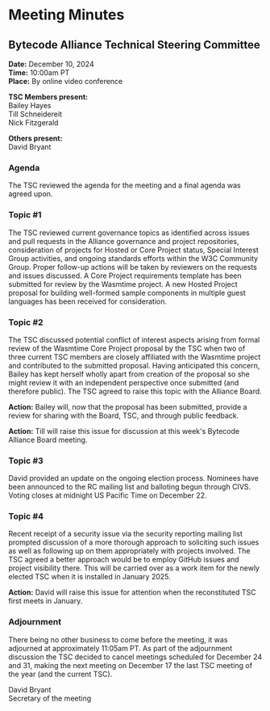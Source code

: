 # Meeting Minutes
## Bytecode Alliance Technical Steering Committee
**Date:** December 10, 2024  
**Time:** 10:00am PT  
**Place:** By online video conference  

**TSC Members present:**  
Bailey Hayes  
Till Schneidereit  
Nick Fitzgerald  

**Others present:**  
David Bryant  

### Agenda
The TSC reviewed the agenda for the meeting and a final agenda was agreed upon.

### Topic #1
The TSC reviewed current governance topics as identified across issues and pull requests in the Alliance governance and project repositories, consideration of projects for Hosted or Core Project status, Special Interest Group activities, and ongoing standards efforts within the W3C Community Group. Proper follow-up actions will be taken by reviewers on the requests and issues discussed. A Core Project requirements template has been submitted for review by the Wasmtime project. A new Hosted Project proposal for building well-formed sample components in multiple guest languages has been received for consideration.

### Topic #2
The TSC discussed potential conflict of interest aspects arising from formal review of the Wasmtime Core Project proposal by the TSC when two of three current TSC members are closely affiliated with the Wasmtime project and contributed to the submitted proposal. Having anticipated this concern, Bailey has kept herself wholly apart from creation of the proposal so she might review it with an independent perspective once submitted (and therefore public). The TSC agreed to raise this topic with the Alliance Board.

**Action:** Bailey will, now that the proposal has been submitted, provide a review for sharing with the Board, TSC, and through public feedback.

**Action:** Till will raise this issue for discussion at this week's Bytecode Alliance Board meeting.

### Topic #3
David provided an update on the ongoing election process. Nominees have been announced to the RC mailing list and balloting begun through CIVS.  Voting closes at midnight US Pacific Time on December 22.

### Topic #4
Recent receipt of a security issue via the security reporting mailing list prompted discussion of a more thorough approach to soliciting such issues as well as following up on them appropriately with projects involved. The TSC agreed a better approach would be to employ GitHub issues and project visibility there. This will be carried over as a work item for the newly elected TSC when it is installed in January 2025.

**Action:** David will raise this issue for attention when the reconstituted TSC first meets in January.

### Adjournment
There being no other business to come before the meeting, it was adjourned at approximately 11:05am PT. As part of the adjournment discussion the TSC decided to cancel meetings scheduled for December 24 and 31, making the next meeting on December 17 the last TSC meeting of the year (and the current TSC).

David Bryant  
Secretary of the meeting